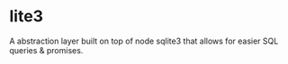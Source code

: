 # lite3
A abstraction layer built on top of node sqlite3 that allows for easier SQL queries &amp; promises.
